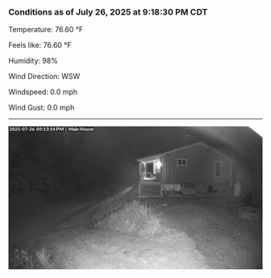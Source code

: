 ### Conditions as of July 26, 2025 at 9:18:30 PM CDT 

Temperature: 76.60 &deg;F

Feels like: 76.60 &deg;F

Humidity: 98%

Wind Direction: WSW

Windspeed: 0.0 mph

Wind Gust: 0.0 mph

---

<img src="./images/latest.jpeg"/>

